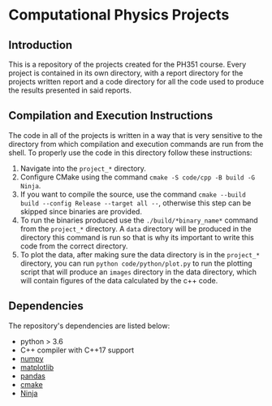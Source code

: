 # Computational Physics Projects

## Introduction

This is a repository of the projects created for the PH351 course. Every project is contained in its own directory, with a report directory for the projects written report and a code directory for all the code used to produce the results presented in said reports.

## Compilation and Execution Instructions

The code in all of the projects is written in a way that is very sensitive to the directory from which compilation and execution commands are run from the shell. To properly use the code in this directory follow these instructions:

1. Navigate into the `project_*` directory.
2. Configure CMake using the command `cmake -S code/cpp -B build -G Ninja`.
3. If you want to compile the source, use the command `cmake --build build --config Release --target all --`, otherwise this step can be skipped since binaries are provided.
4. To run the binaries produced use the `./build/*binary_name*` command from the `project_*` directory. A `data` directory will be produced in the directory this command is run so that is why its important to write this code from the correct directory.
5. To plot the data, after making sure the data directory is in the `project_*` directory, you can run `python code/python/plot.py` to run the plotting script that will produce an `images` directory in the data directory, which will contain figures of the data calculated by the c++ code.

## Dependencies

The repository's dependencies are listed below:

* python > 3.6
* C++ compiler with C++17 support
* [numpy](https://numpy.org/)
* [matplotlib](https://matplotlib.org/)
* [pandas](https://pandas.pydata.org/)
* [cmake](https://cmake.org/download/)
* [Ninja](https://ninja-build.org/)
